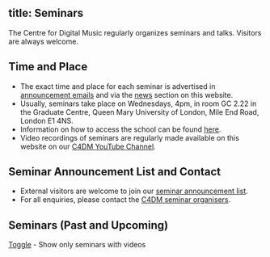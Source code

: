 title: Seminars
---------

The Centre for Digital Music regularly organizes seminars and talks. Visitors are always welcome. 

Time and Place
--------

* The exact time and place for each seminar is advertised in <a href="http://www.lists.qmul.ac.uk/sympa/info/eecs-c4dm-seminars">announcement emails</a> and via the <a href="/news/">news</a> section on this website.
* Usually, seminars take place on Wednesdays, 4pm, in room GC 2.22 in the Graduate Centre, Queen Mary University of London, Mile End Road, London E1 4NS.
* Information on how to access the school can be found <a href="http://www.eecs.qmul.ac.uk/contact-us">here</a>.
* Video recordings of seminars are regularly made available on this website on our <a href="https://www.youtube.com/playlist?list=PLpbLBawVNjQfSG1Z_C2l_SJYmlL9bfjLL">C4DM YouTube Channel</a>.

Seminar Announcement List and Contact
--------
* External visitors are welcome to join our <a href="http://www.lists.qmul.ac.uk/sympa/info/eecs-c4dm-seminars">seminar announcement list</a>.
* For all enquiries, please contact the <a href="mailto:c4dm-seminar-organisers@qmul.ac.uk">C4DM seminar organisers</a>.


Seminars (Past and Upcoming)
--------
<span onclick="elements = document.getElementsByClassName('sem_no_video');for (var i = 0; i < elements.length; i++) {elements[i].style.display = elements[i].style.display == 'list-item' ? 'none' : 'list-item';};"><u>Toggle</u> - Show only seminars with videos</span>
<ul>
<!--%
from datetime import datetime
posts = [p for p in pages if "post" in p] # get all blog post pages
posts.sort(key=lambda p: p.get("date"), reverse=True) # sort post pages by date
for p in posts:
    if 'seminar' in p.post.lower():
       date = datetime.strptime(p.date, "%Y-%m-%d").strftime("%Y-%m-%d")
       poststring = p.post.replace('C4DM Seminar - ','')
       poststring = poststring.replace('C4DM Seminar','')
       if (('seminar' in p.post.lower()) and ('video' in p.post.lower()) and ('available' in p.post.lower()) ):
          print '<li class="sem_with_video" style="display: list-item;">%s: <a href="%s">%s</a></li>' % (date, p.url, poststring) # html list item
       else:
          print '<li class="sem_no_video" style="display: list-item;">%s: <a href="%s">%s</a></li>' % (date, p.url, poststring) # html list item
%-->
</ul>


